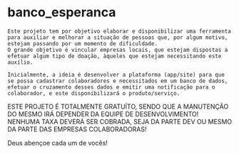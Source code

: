# banco_esperanca

	Este projeto tem por objetivo elaborar e disponibilizar uma ferramenta para auxiliar e melhorar a situação de pessoas que, por algum motivo, estejam passando por um momento de dificuldade.
	O grande objetivo é vincular empresas locais, que estejam dispostas a efetuar algum tipo de doação, àqueles que estejam necessitando este auxílio.

	Inicialmente, a ideia é desenvolver a plataforma (app/site) para que se possa cadastrar colaboradores e necessitados em um banco de dados, efetuar o cruzamento desses dados e emitir uma notificação para o colaborador, e este disponibilizará o produto/serviço.

ESTE PROJETO É TOTALMENTE GRATUÍTO, SENDO QUE A MANUTENÇÃO DO MESMO IRÁ DEPENDER DA EQUIPE DE DESENVOLVIMENTO!
NENHUMA TAXA DEVERÁ SER COBRADA, SEJA DA PARTE DEV OU MESMO DA PARTE DAS EMPRESAS COLABORADORAS!

Deus abençoe cada um de vocês!
